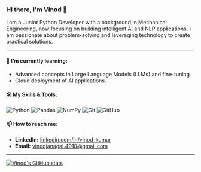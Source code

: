 ### Hi there, I'm Vinod 👋

I am a Junior Python Developer with a background in Mechanical Engineering, now focusing on building intelligent AI and NLP applications. I am passionate about problem-solving and leveraging technology to create practical solutions.

---


#### 🌱 I’m currently learning:
- Advanced concepts in Large Language Models (LLMs) and fine-tuning.
- Cloud deployment of AI applications.

#### 🛠️ My Skills & Tools:
![Python](https://img.shields.io/badge/python-3670A0?style=for-the-badge&logo=python&logoColor=ffdd54)
![Pandas](https://img.shields.io/badge/pandas-%23150458.svg?style=for-the-badge&logo=pandas&logoColor=white)
![NumPy](https://img.shields.io/badge/numpy-%23013243.svg?style=for-the-badge&logo=numpy&logoColor=white)
![Git](https://img.shields.io/badge/git-%23F05033.svg?style=for-the-badge&logo=git&logoColor=white)
![GitHub](https://img.shields.io/badge/github-%23121011.svg?style=for-the-badge&logo=github&logoColor=white)

#### 📫 How to reach me:
- **LinkedIn:** [linkedin.com/in/vinod-kumar](https://www.linkedin.com/in/vinod-kumar) <!-- Replace with your actual LinkedIn profile URL -->
- **Email:** vinodjanagal.4910@gmail.com

---
<!-- Optional: Add some fun GitHub stats -->
[![Vinod's GitHub stats](https://github-readme-stats.vercel.app/api?username=vinodjanagal&show_icons=true&theme=radical)](https://github.com/anuraghazra/github-readme-stats)
